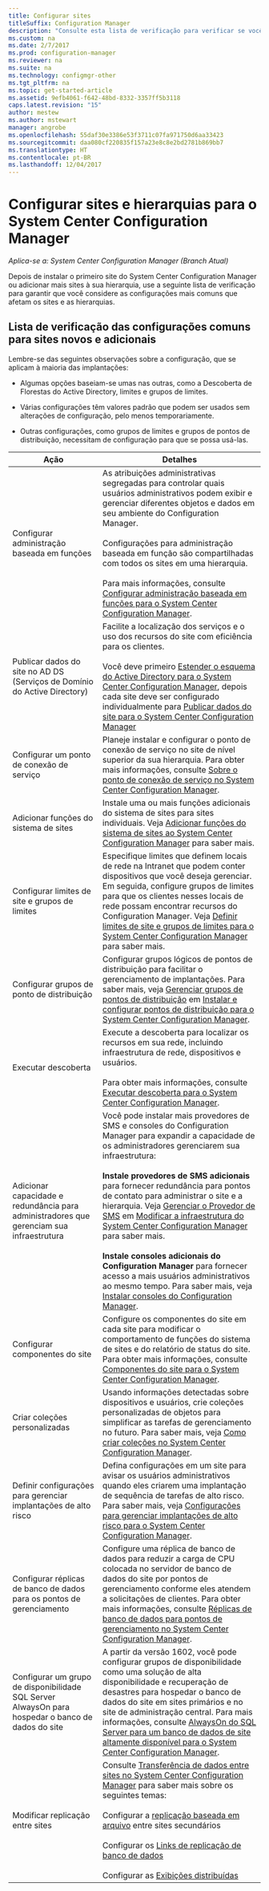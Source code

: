 ```yaml
---
title: Configurar sites
titleSuffix: Configuration Manager
description: "Consulte esta lista de verificação para verificar se você considerou as configurações mais comuns que afetam os sites e as hierarquias."
ms.custom: na
ms.date: 2/7/2017
ms.prod: configuration-manager
ms.reviewer: na
ms.suite: na
ms.technology: configmgr-other
ms.tgt_pltfrm: na
ms.topic: get-started-article
ms.assetid: 9efb4061-f642-48bd-8332-3357ff5b3118
caps.latest.revision: "15"
author: mestew
ms.author: mstewart
manager: angrobe
ms.openlocfilehash: 55daf30e3386e53f3711c07fa971750d6aa33423
ms.sourcegitcommit: daa080cf220835f157a23e8c8e2bd2781b869bb7
ms.translationtype: HT
ms.contentlocale: pt-BR
ms.lasthandoff: 12/04/2017
---
```

# <a name="configure-sites-and-hierarchies-for-system-center-configuration-manager"></a>Configurar sites e hierarquias para o System Center Configuration Manager

*Aplica-se a: System Center Configuration Manager (Branch Atual)*

Depois de instalar o primeiro site do System Center Configuration Manager ou adicionar mais sites à sua hierarquia, use a seguinte lista de verificação para garantir que você considere as configurações mais comuns que afetam os sites e as hierarquias.  

## <a name="checklist-of-common-configurations-for-new-and-additional-sites"></a>Lista de verificação das configurações comuns para sites novos e adicionais  
Lembre-se das seguintes observações sobre a configuração, que se aplicam à maioria das implantações:

-   Algumas opções baseiam-se umas nas outras, como a Descoberta de Florestas do Active Directory, limites e grupos de limites.  

-   Várias configurações têm valores padrão que podem ser usados sem alterações de configuração, pelo menos temporariamente.  

-   Outras configurações, como grupos de limites e grupos de pontos de distribuição, necessitam de configuração para que se possa usá-las.  

|Ação|Detalhes|  
|------------|-------------|  
|Configurar administração baseada em funções|As atribuições administrativas segregadas para controlar quais usuários administrativos podem exibir e gerenciar diferentes objetos e dados em seu ambiente do Configuration Manager.<br /><br /> Configurações para administração baseada em função são compartilhadas com todos os sites em uma hierarquia.   <br/><br/>Para mais informações, consulte [Configurar administração baseada em funções para o System Center Configuration Manager](../../../../core/servers/deploy/configure/configure-role-based-administration.md).|  
|Publicar dados do site no AD DS (Serviços de Domínio do Active Directory)|Facilite a localização dos serviços e o uso dos recursos do site com eficiência para os clientes.<br /><br /> Você deve primeiro [Estender o esquema do Active Directory para o System Center Configuration Manager](../../../../core/plan-design/network/extend-the-active-directory-schema.md), depois cada site deve ser configurado individualmente para [Publicar dados do site para o System Center Configuration Manager](../../../../core/servers/deploy/configure/publish-site-data.md)|  
|Configurar um ponto de conexão de serviço|Planeje instalar e configurar o ponto de conexão de serviço no site de nível superior da sua hierarquia. Para obter mais informações, consulte [Sobre o ponto de conexão de serviço no System Center Configuration Manager](../../../../core/servers/deploy/configure/about-the-service-connection-point.md).|  
|Adicionar funções do sistema de sites|Instale uma ou mais funções adicionais do sistema de sites para sites individuais.  Veja [Adicionar funções do sistema de sites ao System Center Configuration Manager](../../../../core/servers/deploy/configure/add-site-system-roles.md) para saber mais.|  
|Configurar limites de site e grupos de limites|Especifique limites que definem locais de rede na Intranet que podem conter dispositivos que você deseja gerenciar. Em seguida, configure grupos de limites para que os clientes nesses locais de rede possam encontrar recursos do Configuration Manager. Veja [Definir limites de site e grupos de limites para o System Center Configuration Manager](../../../../core/servers/deploy/configure/define-site-boundaries-and-boundary-groups.md) para saber mais.|  
|Configurar grupos de ponto de distribuição|Configurar grupos lógicos de pontos de distribuição para facilitar o gerenciamento de implantações. Para saber mais, veja [Gerenciar grupos de pontos de distribuição](../../../../core/servers/deploy/configure/install-and-configure-distribution-points.md#bkmk_manage) em [Instalar e configurar pontos de distribuição para o System Center Configuration Manager](../../../../core/servers/deploy/configure/install-and-configure-distribution-points.md).|  
|Executar descoberta|Execute a descoberta para localizar os recursos em sua rede, incluindo infraestrutura de rede, dispositivos e usuários.<br /><br /> Para obter mais informações, consulte [Executar descoberta para o System Center Configuration Manager](../../../../core/servers/deploy/configure/run-discovery.md).|  
|Adicionar capacidade e redundância para administradores que gerenciam sua infraestrutura|Você pode instalar mais provedores de SMS e consoles do Configuration Manager para expandir a capacidade de os administradores gerenciarem sua infraestrutura:<br /><br /> **Instale provedores de SMS adicionais** para fornecer redundância para pontos de contato para administrar o site e a hierarquia. Veja [Gerenciar o Provedor de SMS](../../../../core/servers/manage/modify-your-infrastructure.md#BKMK_ManageSMSprovider) em [Modificar a infraestrutura do System Center Configuration Manager](../../../../core/servers/manage/modify-your-infrastructure.md) para saber mais.<br /><br /> **Instale consoles adicionais do Configuration Manager** para fornecer acesso a mais usuários administrativos ao mesmo tempo. Para saber mais, veja [Instalar consoles do Configuration Manager](../../../../core/servers/deploy/install/install-consoles.md).|  
|Configurar componentes do site|Configure os componentes do site em cada site para modificar o comportamento de funções do sistema de sites e do relatório de status do site. Para obter mais informações, consulte [Componentes do site para o System Center Configuration Manager](../../../../core/servers/deploy/configure/site-components.md).|  
|Criar coleções personalizadas|Usando informações detectadas sobre dispositivos e usuários, crie coleções personalizadas de objetos para simplificar as tarefas de gerenciamento no futuro. Para saber mais, veja [Como criar coleções no System Center Configuration Manager](../../../../core/clients/manage/collections/create-collections.md).|  
|Definir configurações para gerenciar implantações de alto risco|Defina configurações em um site para avisar os usuários administrativos quando eles criarem uma implantação de sequência de tarefas de alto risco.  Para saber mais, veja [Configurações para gerenciar implantações de alto risco para o System Center Configuration Manager](../../../../protect/understand/settings-to-manage-high-risk-deployments.md).|  
|Configurar réplicas de banco de dados para os pontos de gerenciamento|Configure uma réplica de banco de dados para reduzir a carga de CPU colocada no servidor de banco de dados do site por pontos de gerenciamento conforme eles atendem a solicitações de clientes. Para obter mais informações, consulte [Réplicas de banco de dados para pontos de gerenciamento no System Center Configuration Manager](../../../../core/servers/deploy/configure/database-replicas-for-management-points.md).|  
|Configurar um grupo de disponibilidade SQL Server AlwaysOn para hospedar o banco de dados do site|A partir da versão 1602, você pode configurar grupos de disponibilidade como uma solução de alta disponibilidade e recuperação de desastres para hospedar o banco de dados do site em sites primários e no site de administração central. Para mais informações, consulte [AlwaysOn do SQL Server para um banco de dados de site altamente disponível para o System Center Configuration Manager](../../../../core/servers/deploy/configure/sql-server-alwayson-for-a-highly-available-site-database.md).|  
|Modificar replicação entre sites|Consulte [Transferência de dados entre sites no System Center Configuration Manager](../../../../core/servers/manage/data-transfers-between-sites.md) para saber mais sobre os seguintes temas:<br /><br /> Configurar a [replicação baseada em arquivo](../../../../core/servers/manage/data-transfers-between-sites.md#bkmk_fileroute) entre sites secundários<br /><br /> Configurar os [Links de replicação de banco de dados](../../../../core/servers/manage/data-transfers-between-sites.md#bkmk_Dblinks)<br /><br /> Configurar as [Exibições distribuídas](../../../../core/servers/manage/data-transfers-between-sites.md#bkmk_distviews)|  
